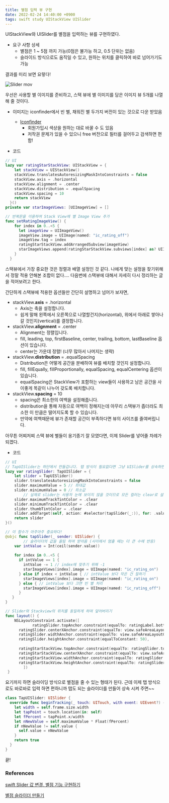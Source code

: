 ```yaml
---
title: 별점 입력 뷰 구현
date: 2022-02-24 14:40:00 +0900
tags: swift study UIStackView UISlider
---
```


UIStackView와 UISlider를 별점을 입력하는 뷰를 구현하였다.

- 요구 사항 상세
    - 별점은 1 ~ 5점 까지 가능(0점은 불가능 하고, 0.5 단위는 없음)
    - 슬라이드 방식으로도 움직일 수 있고, 원하는 위치를 클릭하여 바로 넘어가기도 가능

결과를 미리 보면 요렇다!

![Slider mov](https://user-images.githubusercontent.com/40792935/155464373-49f648fc-62bc-4792-ade4-7845da3c4d49.gif)


우선은 사용할 별 이미지를 준비하고, 스택 뷰에 별 이미지를 담은 이미지 뷰 5개를 나열해 줄 것이다.

- 이미지는 iconfinder에서 빈 별, 채워진 별 두가지 버전이 있는 것으로 다운 받았음
    - [Iconfinder](https://www.iconfinder.com/)
        - 회원가입시 색상을 원하는 대로 바꿀 수 도 있음
        - 저작권 문제가 있을 수 있으니 free 버전으로 필터를 걸어두고 검색하면 편함!
        
- 코드

```swift
// UI
lazy var ratingStarStackView: UIStackView = {
    let stackView = UIStackView()
    stackView.translatesAutoresizingMaskIntoConstraints = false
    stackView.axis = .horizontal
    stackView.alignment = .center
    stackView.distribution = .equalSpacing
    stackView.spacing = 10
    return stackView
  }()
private var starImageViews: [UIImageView] = []

// 반복문을 이용하여 Stack View에 별 Image View 추가
func setRatingImageView() {
    for index in 0..<5 {
      let imageView = UIImageView()
      imageView.image = UIImage(named: "ic_rating_off")
      imageView.tag = index
      ratingStarStackView.addArrangedSubview(imageView)
      starImageViews.append(ratingStarStackView.subviews[index] as? UIImageView ?? UIImageView())
    }
  }
```

스택뷰에서 가장 중요한 것은 정렬과 배열 설정인 것 같다. 나에게 맞는 설정을 찾기위해서 정말 적용 안해본 조합이 없다.... 다음번에 스택뷰에 대해서 자세히 다시 정리하는 글을 적어보려고 한다.

간단하게 스택뷰에 적용한 옵션들만 간단히 설명하고 넘어가 보자면,

- stackView.**axis** = .horizontal
    - Axis는 축을 설정합니다.
    - 쉽게 말해 왼쪽에서 오른쪽으로 나열할건지(horizontal), 위에서 아래로 쌓아나갈 것인지(vertical)를 결정합니다.
- stackView.**alignment** = .center
    - Alignment는 정렬입니다.
    - fill, leading, top, firstBaseline, center, trailing, bottom, lastBaseline 옵션이 있습니다.
    - center는 가운데 정렬! (너무 많아서 나머지는 생략)
- stackView.**distribution** = .equalSpacing
    - Distribution은 어떻게 공간을 분배하여 뷰를 배치할 것인지 설정합니다.
    - fill, fillEqually, fillProportionally, equalSpacing, equalCentering 옵션이 있습니다.
    - equalSpacing은 StackView가 포함하는 view들이 사용하고 남은 공간을 사이좋게 똑같이 나누어 갖도록 배치합니다.
- stackView.**spacing** = 10
    - spacing은 최소한의 여백을 설정해줍니다.
    - distribution을 통해 자동으로 여백이 정해지는데 아무리 스택뷰가 좁더라도 최소한 이 만큼은 떨어지도록 할 수 있습니다.
    - 만약에 여백때문에 뷰가 존재할 공간이 부족하다면 뷰의 사이즈를 줄여버립니다.

아무튼 어찌저찌 스택 뷰에 별들이 옹기종기 잘 모였다면, 이제 Slider를 넣어줄 차례가 되겠다.

- 코드

```swift
// UI
// TapUISlider는 하단에서 만들겁니다. 탭 방식이 필요없다면 그냥 UISlider를 상속하면 됩니다.
lazy var ratingSlider: TapUISlider = {
    let slider = TapUISlider()
    slider.translatesAutoresizingMaskIntoConstraints = false
    slider.maximumValue = 5 // 최대값
    slider.minimumValue = 0 // 최소값
		// 실제로 slider는 사용자 눈에 보이지 않을 것이므로 모든 컬러는 clear로 설정
    slider.maximumTrackTintColor = .clear 
    slider.minimumTrackTintColor = .clear
    slider.thumbTintColor = .clear
    slider.addTarget(self, action: #selector(tapSlider(_:)), for: .valueChanged)
    return slider
}()

// 이 함수가 아주아주 중요하다!
@objc func tapSlider(_ sender: UISlider) {
		// 슬라이더의 값을 올림 하여 받아옴 (사이에서 멈출 때는 더 큰 수에 반응)
    var intValue = Int(ceil(sender.value))
    
    for index in 0..<5 {
      if intValue == 1 {
        intValue -= 1 // index에 맞추기 위해 -1
        starImageViews[index].image = UIImage(named: "ic_rating_on")
      } else if index < intValue { // intValue 보다 작은 건 칠하기
        starImageViews[index].image = UIImage(named: "ic_rating_on")
      } else { // intValue 보다 크면 빈 별 처리
        starImageViews[index].image = UIImage(named: "ic_rating_off")
      }
   }
}

// Slider와 Stackview의 위치를 동일하게 하여 덮어버리기
func layout() {
    NSLayoutConstraint.activate([
			ratingSlider.topAnchor.constraint(equalTo: ratingLabel.bottomAnchor, constant: 10),
      ratingSlider.centerXAnchor.constraint(equalTo: view.safeAreaLayoutGuide.centerXAnchor),
      ratingSlider.widthAnchor.constraint(equalTo: view.safeAreaLayoutGuide.widthAnchor, constant: -200),
      ratingSlider.heightAnchor.constraint(equalToConstant: 50),
      
      ratingStarStackView.topAnchor.constraint(equalTo: ratingSlider.topAnchor),
      ratingStarStackView.centerXAnchor.constraint(equalTo: view.safeAreaLayoutGuide.centerXAnchor),
      ratingStarStackView.widthAnchor.constraint(equalTo: ratingSlider.widthAnchor),
      ratingStarStackView.heightAnchor.constraint(equalTo: ratingSlider.heightAnchor),
		])
 }
```

요기까지 하면 슬라이딩 방식으로 별점을 줄 수 있는 형태가 된다. 근데 이제 탭 방식으로도 바로바로 입력 하면 편하니까 탭도 되는 슬라이더를 만들어 상속 시켜 주면~~

```swift
class TapUISlider: UISlider {
  override func beginTracking(_ touch: UITouch, with event: UIEvent?) -> Bool {
    let width = self.frame.size.width
    let tapPoint = touch.location(in: self)
    let fPercent = tapPoint.x/width
    let nNewValue = self.maximumValue * Float(fPercent)
    if nNewValue != self.value {
      self.value = nNewValue
    }
    return true
  }
}
```

끝!

### References
[swift Slider 값 변경, 별점 기능 구현하기](https://42kchoi.tistory.com/271)

[별점 슬라이더 만들기](https://iamcho2.github.io/2021/06/22/make-star-rating-view)

[](https://hyunndyblog.tistory.com/148)
